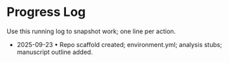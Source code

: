 # Progress Log

Use this running log to snapshot work; one line per action.

- 2025-09-23 • Repo scaffold created; environment.yml; analysis stubs; manuscript outline added.